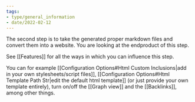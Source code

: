 ```yaml
---
tags:
- type/general_information
- date/2022-02-12
---
```


The second step is to take the generated proper markdown files and convert them into a website. You are looking at the endproduct of this step.

See [[Features]] for all the ways in which you can influence this step. 

You can for example [[Configuration Options#Html Custom Inclusions|add in your own stylesheets/script files]], [[Configuration Options#Html Template Path Str|edit the default html template]] (or just provide your own template entirely), turn on/off the [[Graph view]] and the [[Backlinks]], among other things.  